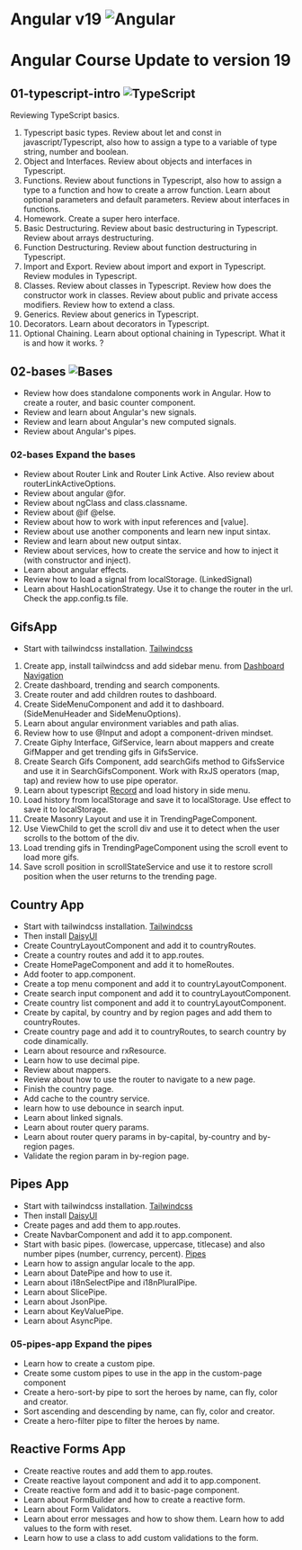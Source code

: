 # Angular v19 ![Angular](https://img.shields.io/badge/angular-%23DD0031.svg?style=for-the-badge&logo=angular&logoColor=white)

# Angular Course Update to version 19

## 01-typescript-intro ![TypeScript](https://img.shields.io/badge/typescript-%23007ACC.svg?style=for-the-badge&logo=typescript&logoColor=white)
Reviewing TypeScript basics.

01. Typescript basic types. Review about let and const in javascript/Typescript, also how to assign a type to a variable of type string, number and boolean.
02. Object and Interfaces. Review about objects and interfaces in Typescript.
03. Functions. Review about functions in Typescript, also how to assign a type to a function and how to create a arrow function. Learn about optional parameters and default parameters. Review about interfaces in functions.
04. Homework. Create a super hero interface.
05. Basic Destructuring. Review about basic destructuring in Typescript. Review about arrays destructuring.
06. Function Destructuring. Review about function destructuring in Typescript.
07. Import and Export. Review about import and export in Typescript. Review modules in Typescript.  
08. Classes. Review about classes in Typescript. Review how does the constructor work in classes. Review about public and private access modifiers. Review how to extend a class.
09. Generics. Review about generics in Typescript.
10. Decorators. Learn about decorators in Typescript.
11. Optional Chaining. Learn about optional chaining in Typescript. What it is and how it works. ? 

## 02-bases ![Bases](https://img.shields.io/badge/bases-%23DD0031.svg?style=for-the-badge&logo=angular&logoColor=white)
- Review how does standalone components work in Angular. How to create a router, and basic counter component.
- Review and learn about Angular's new signals.
- Review and learn about Angular's new computed signals.
- Review about Angular's pipes.
### 02-bases Expand the bases
- Review about Router Link and Router Link Active. Also review about routerLinkActiveOptions.
- Review about angular @for.
- Review about ngClass and class.classname.
- Review about @if @else.
- Review about how to work with input references and [value].
- Review about use another components and learn new input sintax.
- Review and learn about new output sintax.
- Review about services, how to create the service and how to inject it (with constructor and inject).
- Learn about angular effects.
- Review how to load a signal from localStorage. (LinkedSignal)
- Learn about HashLocationStrategy. Use it to change the router in the url. Check the app.config.ts file.

## GifsApp
- Start with tailwindcss installation. [Tailwindcss](https://tailwindcss.com/docs/installation/framework-guides/angular)
01. Create app, install tailwindcss and add sidebar menu. from [Dashboard Navigation](https://www.creative-tim.com/twcomponents/component/dashboard-navigation)
02. Create dashboard, trending and search components. 
03. Create router and add children routes to dashboard.
04. Create SideMenuComponent and add it to dashboard. (SideMenuHeader and SideMenuOptions).
05. Learn about angular environment variables and path alias.
06. Review how to use @Input and adopt a component-driven mindset.
07. Create Giphy Interface, GifService, learn about mappers and create GifMapper and get trending gifs in GifsService.
08. Create Search Gifs Component, add searchGifs method to GifsService and use it in SearchGifsComponent. Work with RxJS operators (map, tap) and review how to use pipe operator.
09. Learn about typescript [Record](https://www.typescriptlang.org/docs/handbook/utility-types.html#recordkeys-type) and load history in side menu. 
10. Load history from localStorage and save it to localStorage. Use effect to save it to localStorage. 
11. Create Masonry Layout and use it in TrendingPageComponent. 
12. Use ViewChild to get the scroll div and use it to detect when the user scrolls to the bottom of the div.
13. Load trending gifs in TrendingPageComponent using the scroll event to load more gifs.
14. Save scroll position in scrollStateService and use it to restore scroll position when the user returns to the trending page.

## Country App
- Start with tailwindcss installation. [Tailwindcss](https://tailwindcss.com/docs/installation/framework-guides/angular)
- Then install [DaisyUI](https://daisyui.com/docs/install/)
- Create CountryLayoutComponent and add it to countryRoutes.
- Create a country routes and add it to app.routes.
- Create HomePageComponent and add it to homeRoutes.
- Add footer to app.component.
- Create a top menu component and add it to countryLayoutComponent.
- Create search input component and add it to countryLayoutComponent.
- Create country list component and add it to countryLayoutComponent.
- Create by capital, by country and by region pages and add them to countryRoutes.
- Create country page and add it to countryRoutes, to search country by code dinamically.
- Learn about resource and rxResource.
- Learn how to use decimal pipe.
- Review about mappers.
- Review about how to use the router to navigate to a new page.
- Finish the country page.
- Add cache to the country service.
- learn how to use debounce in search input.
- Learn about linked signals.
- Learn about router query params.
- Learn about router query params in by-capital, by-country and by-region pages.
- Validate the region param in by-region page.

## Pipes App
- Start with tailwindcss installation. [Tailwindcss](https://tailwindcss.com/docs/installation/framework-guides/angular)
- Then install [DaisyUI](https://daisyui.com/docs/install/)
- Create pages and add them to app.routes.
- Create NavbarComponent and add it to app.component.
- Start with basic pipes. (lowercase, uppercase, titlecase) and also number pipes (number, currency, percent). [Pipes](https://angular.dev/guide/templates/pipes)
- Learn how to assign angular locale to the app.
- Learn about DatePipe and how to use it.
- Learn about i18nSelectPipe and i18nPluralPipe.
- Learn about SlicePipe.
- Learn about JsonPipe.
- Learn about KeyValuePipe.
- Learn about AsyncPipe.
### 05-pipes-app Expand the pipes
- Learn how to create a custom pipe.
- Create some custom pipes to use in the app in the custom-page component
- Create a hero-sort-by pipe to sort the heroes by name, can fly, color and creator.
- Sort ascending and descending by name, can fly, color and creator.
- Create a hero-filter pipe to filter the heroes by name.


## Reactive Forms App
- Create reactive routes and add them to app.routes.
- Create reactive layout component and add it to app.component.
- Create reactive form and add it to basic-page component.
- Learn about FormBuilder and how to create a reactive form.
- Learn about Form Validators.
- Learn about error messages and how to show them. Learn how to add values to the form with reset. 
- Learn how to use a class to add custom validations to the form.